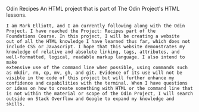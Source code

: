 Odin Recipes
    An HTML project that is part of The Odin Project's HTML lessons.

    I am Mark Elliott, and I am currently following along with the Odin 
    Project. I have reached the Project: Recipes part of the 
    Foundations Course. In this project, I will be creating a website
    out of all the HTML knowledge I have learned thus far, which does not
    include CSS or Javascript. I hope that this website demonstrates my 
    knowledge of relative and absolute linking, tags, attributes, and 
    well-formatted, logical, readable markup language. I also intend to make 
    extensive use of the command line when possible, using commands such 
    as mkdir, rm, cp, mv, gh, and git. Evidence of its use will not be 
    visible in the code of this project but will further enhance my 
    confidence and capabilities with the terminal. When I have questions 
    or ideas on how to create something with HTML or the command line that 
    is not within the material or scope of the Odin Project, I will search 
    outside on Stack Overflow and Google to expand my knowledge and skills.